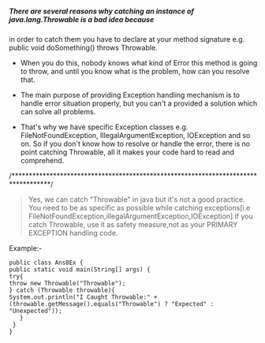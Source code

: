 ##### There are several reasons why catching an instance of java.lang.Throwable is a bad idea because
  in order to catch them you have to declare at your method signature
  e.g.
  public void doSomething() throws Throwable.

 * When you do this, nobody knows what kind of Error this method is going to throw, and until you
   know what is the problem, how can you resolve that.

 * The main purpose of providing Exception handling mechanism is to handle error situation properly,
   but you can't a provided a solution which can solve all problems.

 * That's why we have specific Exception classes e.g. FileNotFoundException, IllegalArgumentException,
   IOException and so on. So if you don't know how to resolve or handle the error, there is no point
   catching Throwable, all it makes your code hard to read and comprehend.


/***********************************************************************************/
>Yes, we can catch "Throwable" in java but it's not a good practice.
>You need to be as specific as possible while catching exceptions[i.e FileNotFoundException,illegalArgumentException,IOException]
>if you catch Throwable, use it as safety measure,not as your PRIMARY EXCEPTION handling code.

Example:-
````
public class Ans8Ex {
public static void main(String[] args) {
try{
throw new Throwable("Throwable");
} catch (Throwable throwable){
System.out.println("I Caught Throwable:" + (throwable.getMessage().equals("Throwable") ? "Expected" : "Unexpected"));
   }
 }
}
````
